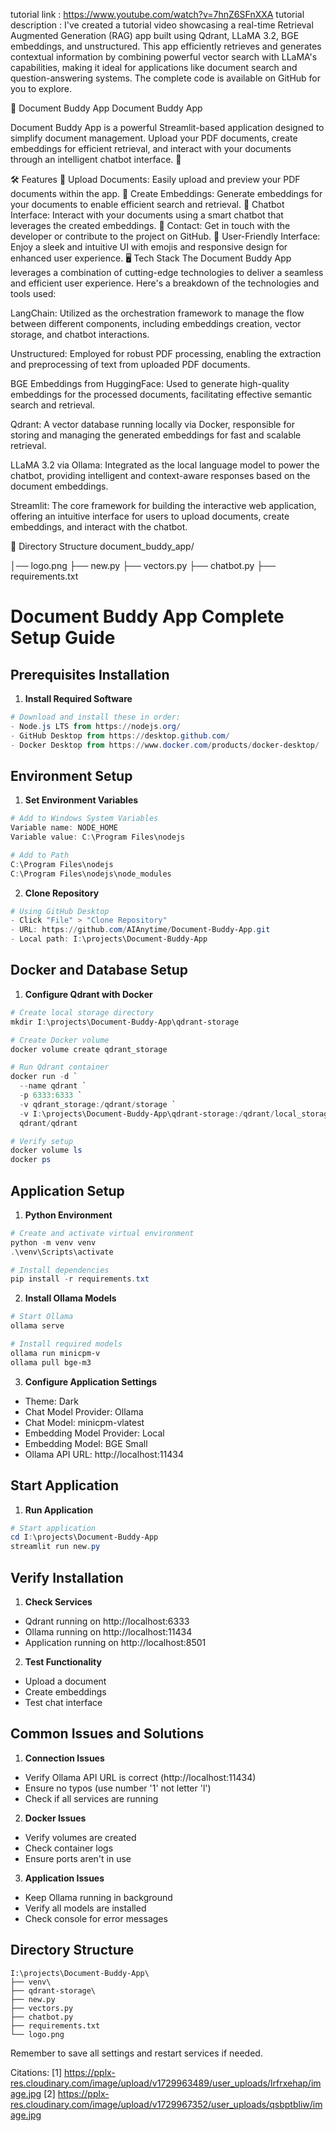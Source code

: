 tutorial link : https://www.youtube.com/watch?v=7hnZ6SFnXXA
tutorial description :
I've created a tutorial video showcasing a real-time Retrieval Augmented Generation (RAG) app built using Qdrant, LLaMA 3.2, BGE embeddings, and unstructured. This app efficiently retrieves and generates contextual information by combining powerful vector search with LLaMA's capabilities, making it ideal for applications like document search and question-answering systems. The complete code is available on GitHub for you to explore.

📄 Document Buddy App
Document Buddy App

Document Buddy App is a powerful Streamlit-based application designed to simplify document management. Upload your PDF documents, create embeddings for efficient retrieval, and interact with your documents through an intelligent chatbot interface. 🚀

🛠️ Features
📂 Upload Documents: Easily upload and preview your PDF documents within the app.
🧠 Create Embeddings: Generate embeddings for your documents to enable efficient search and retrieval.
🤖 Chatbot Interface: Interact with your documents using a smart chatbot that leverages the created embeddings.
📧 Contact: Get in touch with the developer or contribute to the project on GitHub.
🌟 User-Friendly Interface: Enjoy a sleek and intuitive UI with emojis and responsive design for enhanced user experience.
🖥️ Tech Stack
The Document Buddy App leverages a combination of cutting-edge technologies to deliver a seamless and efficient user experience. Here's a breakdown of the technologies and tools used:

LangChain: Utilized as the orchestration framework to manage the flow between different components, including embeddings creation, vector storage, and chatbot interactions.

Unstructured: Employed for robust PDF processing, enabling the extraction and preprocessing of text from uploaded PDF documents.

BGE Embeddings from HuggingFace: Used to generate high-quality embeddings for the processed documents, facilitating effective semantic search and retrieval.

Qdrant: A vector database running locally via Docker, responsible for storing and managing the generated embeddings for fast and scalable retrieval.

LLaMA 3.2 via Ollama: Integrated as the local language model to power the chatbot, providing intelligent and context-aware responses based on the document embeddings.

Streamlit: The core framework for building the interactive web application, offering an intuitive interface for users to upload documents, create embeddings, and interact with the chatbot.

📁 Directory Structure
document_buddy_app/

│── logo.png
├── new.py
├── vectors.py
├── chatbot.py
├── requirements.txt





# Document Buddy App Complete Setup Guide

## Prerequisites Installation
1. **Install Required Software**
```powershell
# Download and install these in order:
- Node.js LTS from https://nodejs.org/
- GitHub Desktop from https://desktop.github.com/
- Docker Desktop from https://www.docker.com/products/docker-desktop/
```

## Environment Setup

1. **Set Environment Variables**
```powershell
# Add to Windows System Variables
Variable name: NODE_HOME
Variable value: C:\Program Files\nodejs

# Add to Path
C:\Program Files\nodejs
C:\Program Files\nodejs\node_modules
```

2. **Clone Repository**
```powershell
# Using GitHub Desktop
- Click "File" > "Clone Repository"
- URL: https://github.com/AIAnytime/Document-Buddy-App.git
- Local path: I:\projects\Document-Buddy-App
```

## Docker and Database Setup

1. **Configure Qdrant with Docker**
```powershell
# Create local storage directory
mkdir I:\projects\Document-Buddy-App\qdrant-storage

# Create Docker volume
docker volume create qdrant_storage

# Run Qdrant container
docker run -d `
  --name qdrant `
  -p 6333:6333 `
  -v qdrant_storage:/qdrant/storage `
  -v I:\projects\Document-Buddy-App\qdrant-storage:/qdrant/local_storage `
  qdrant/qdrant

# Verify setup
docker volume ls
docker ps
```

## Application Setup

1. **Python Environment**
```powershell
# Create and activate virtual environment
python -m venv venv
.\venv\Scripts\activate

# Install dependencies
pip install -r requirements.txt
```

2. **Install Ollama Models**
```powershell
# Start Ollama
ollama serve

# Install required models
ollama run minicpm-v
ollama pull bge-m3
```

3. **Configure Application Settings**
- Theme: Dark
- Chat Model Provider: Ollama
- Chat Model: minicpm-vlatest
- Embedding Model Provider: Local
- Embedding Model: BGE Small
- Ollama API URL: http://localhost:11434

## Start Application

1. **Run Application**
```powershell
# Start application
cd I:\projects\Document-Buddy-App
streamlit run new.py
```

## Verify Installation

1. **Check Services**
- Qdrant running on http://localhost:6333
- Ollama running on http://localhost:11434
- Application running on http://localhost:8501

2. **Test Functionality**
- Upload a document
- Create embeddings
- Test chat interface

## Common Issues and Solutions

1. **Connection Issues**
- Verify Ollama API URL is correct (http://localhost:11434)
- Ensure no typos (use number '1' not letter 'l')
- Check if all services are running

2. **Docker Issues**
- Verify volumes are created
- Check container logs
- Ensure ports aren't in use

3. **Application Issues**
- Keep Ollama running in background
- Verify all models are installed
- Check console for error messages

## Directory Structure
```
I:\projects\Document-Buddy-App\
├── venv\
├── qdrant-storage\
├── new.py
├── vectors.py
├── chatbot.py
├── requirements.txt
└── logo.png
```

Remember to save all settings and restart services if needed.

Citations:
[1] https://pplx-res.cloudinary.com/image/upload/v1729963489/user_uploads/lrfrxehap/image.jpg
[2] https://pplx-res.cloudinary.com/image/upload/v1729967352/user_uploads/qsbptbliw/image.jpg
